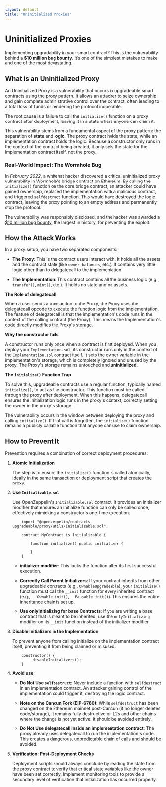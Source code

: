 ```yaml
---
layout: default
title: "Uninitialized Proxies"
---
```

# Uninitialized Proxies

Implementing upgradability in your smart contract? This is the vulnerability behind a **$10 million bug bounty**. It’s one of the simplest mistakes to make and one of the most devastating.


## What is an Uninitialized Proxy

An Uninitialized Proxy is a vulnerability that occurs in upgradeable smart contracts using the proxy pattern. It allows an attacker to seize ownership and gain complete administrative control over the contract, often leading to a total loss of funds or rendering the protocol inoperable. 

The root cause is a failure to call the `initialize()` function on a proxy contract after deployment, leaving it in a state where anyone can claim it.

This vulnerability stems from a fundamental aspect of the proxy pattern: the separation of **state** and **logic**. The proxy contract holds the state, while an implementation contract holds the logic. Because a constructor only runs in the context of the contract being created, it only sets the state for the implementation contract itself, not the proxy.

### Real-World Impact: The Wormhole Bug

In _February 2022_, a whitehat hacker discovered a critical uninitialized proxy vulnerability in Wormhole's bridge contract on Ethereum. By calling the `initialize()` function on the core bridge contract, an attacker could have gained ownership, replaced the implementation with a malicious contract, and triggered `selfdestruct` function. This would have destroyed the logic contract, leaving the proxy pointing to an empty address and permanently stop the protocol.

The vulnerability was responsibly disclosed, and the hacker was awarded a [$10 million bug bounty](https://medium.com/immunefi/wormhole-uninitialized-proxy-bugfix-review-90250c41a43a), the largest in history, for preventing the exploit.

## How the Attack Works

In a proxy setup, you have two separated components:

* **The Proxy**: This is the contract users interact with. It holds all the assets and the contract state (like `owner`, `balances`, etc.). It contains very little logic other than to delegatecall to the implementation.

* **The Implementation**: This contract contains all the business logic (e.g., `transfer()`, `mint()`, etc.). It holds no state and no assets.

**The Role of delegatecall**

When a user sends a transaction to the Proxy, the Proxy uses the delegatecall opcode to execute the function logic from the implementation. The feature of delegatecall is that the implementation's code runs in the context of the calling contract (the Proxy). This means the Implementation's code directly modifies the Proxy's storage.


**Why the constructor fails**

A constructor runs only once when a contract is first deployed. When you deploy your `Implementation.sol`, its constructor runs only in the context of the `Implementation.sol` contract itself. It sets the owner variable in the implementation's storage, which is completely ignored and unused by the proxy. The Proxy's storage remains untouched and **uninitialized**.

**The `initialize()` Function Trap**

To solve this, upgradeable contracts use a regular function, typically named `initialize()`, to act as the constructor. This function must be called through the proxy after deployment. When this happens, delegatecall ensures the initialization logic runs in the proxy's context, correctly setting the owner in the proxy's storage.

The vulnerability occurs in the window between deploying the proxy and calling `initialize()`. If that call is forgotten, the `initialize()` function remains a publicly callable function that anyone can use to claim ownership.

## How to Prevent It

Prevention requires a combination of correct deployment procedures:

1. **Atomic Initialization**

    The step is to ensure the `initialize()` function is called atomically, ideally in the same transaction or deployment script that creates the proxy.

2. **Use `Initializable.sol`**

    Use OpenZeppelin's `Initializable.sol` contract. It provides an initializer modifier that ensures an initialize function can only be called once, effectively mimicking a constructor's one-time execution.

    ```
        import "@openzeppelin/contracts-upgradeable/proxy/utils/Initializable.sol";

        contract MyContract is Initializable {

            function initialize() public initializer {
        
            }
        }
    ```

    * **initializer modifier**: This locks the function after its first successful execution.

    * **Correctly Call Parent Initializers**: If your contract inherits from other upgradeable contracts (e.g., `OwnableUpgradeable`), your `initialize()` function must call the `__init` function for every inherited contract (e.g.,` __Ownable_init()`, `__Pausable_init()`). This ensures the entire inheritance chain is set up.

    * **Use onlyInitializing for base Contracts**: If you are writing a base contract that is meant to be inherited, use the `onlyInitializing` modifier on its `__init` function instead of the initializer modifier.

3. **Disable Initializers in the Implementation**

    To prevent anyone from calling initialize on the implementation contract itself, preventing it from being claimed or misused:

    ```
        constructor() {
            _disableInitializers();
        }
    ```
4. **Avoid use**:

    * **Do Not Use `selfdestruct`**: Never include a function with `selfdestruct` in an implementation contract. An attacker gaining control of the implementation could trigger it, destroying the logic contract.

    * **Note on the Cancun Fork (EIP-6780)**: While `selfdestruct` has been changed on the Ethereum mainnet post-Cancun (it no longer deletes code/storage), it remains fully destructive on L2s and other chains where the change is not yet active. It should be avoided entirely.

    * **Do Not Use delegatecall inside an implementation contract**: The proxy already uses delegatecall to run the implementation's code. This creates a dangerous, unpredictable chain of calls and should be avoided.

5. **Verification: Post-Deployment Checks**

    Deployment scripts should always conclude by reading the state from the proxy contract to verify that critical state variables like the owner have been set correctly. Implement monitoring tools to provide a secondary level of verification that initialization has occurred properly.